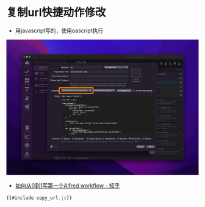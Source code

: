 # 复制url快捷动作修改


- 用javascript写的，使用oascript执行

![CleanShot 2022-08-03 at 20.37.41@2x](https://raw.githubusercontent.com/KuanHsiaoKuo/writing_materials/main/imgs/CleanShot%202022-08-03%20at%2020.37.41%402x.png)

- [如何从0到1写第一个Alfred workflow - 知乎](https://zhuanlan.zhihu.com/p/420584477)

```javascript
{{#include copy_url.js}}
```